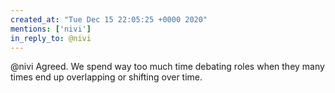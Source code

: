 ```yaml
---
created_at: "Tue Dec 15 22:05:25 +0000 2020"
mentions: ['nivi']
in_reply_to: @nivi
---
```


@nivi Agreed. We spend way too much time debating roles when they many times end up overlapping or shifting over time.